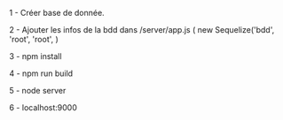 1 - Créer base de donnée.


2 - Ajouter les infos de la bdd dans /server/app.js ( new Sequelize('bdd', 'root', 'root',  )


3 -  npm install


4 - npm run build


5 - node server


6 - localhost:9000
